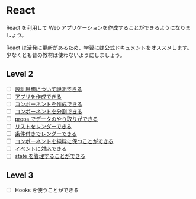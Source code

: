 # React

React を利用して Web アプリケーションを作成することができるようになりましょう。

React は活発に更新があるため、学習には公式ドキュメントをオススメします。少なくとも昔の教材は使わないようにしましょう。

## Level 2

- [ ] [設計思想について説明できる](/quest/technologies/react/THINKING_IN_REACT.md)
- [ ] [アプリを作成できる](/quest/technologies/react/FIRST_APP.md)
- [ ] [コンポーネントを作成できる](/quest/technologies/react/COMPONENT.md)
- [ ] [コンポーネントを分割できる](/quest/technologies/react/SPLIT.md)
- [ ] [props でデータのやり取りができる](/quest/technologies/react/PROPS.md)
- [ ] [リストをレンダーできる](/quest/technologies/react/LIST.md)
- [ ] [条件付きでレンダーできる](/quest/technologies/react/CONDITION.md)
- [ ] [コンポーネントを純粋に保つことができる](/quest/technologies/react/PURE_FUNCTION.md)
- [ ] [イベントに対応できる](/quest/technologies/react/EVENT.md)
- [ ] [state を管理することができる](/quest/technologies/react/STATE.md)

## Level 3

- [ ] Hooks を使うことができる
